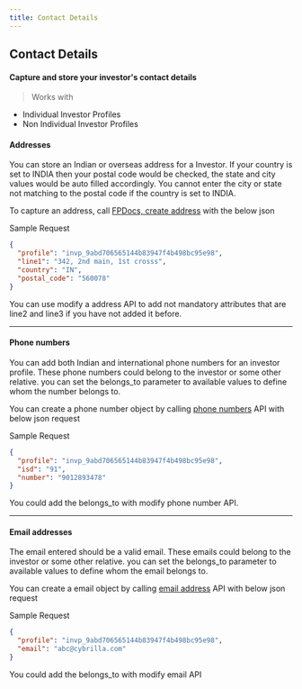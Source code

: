 ```yaml
---
title: Contact Details
---
```

## Contact Details
#### Capture and store your investor's contact details

>Works with
- Individual Investor Profiles
- Non Individual Investor Profiles

#### Addresses

You can store an Indian or overseas address for a Investor. If your country is set to INDIA then your postal code would be checked, the state and city values would be auto filled accordingly. You cannot enter the city or state not matching to the postal code if the country is set to INDIA.

To capture an address, call [FPDocs, create address](https://fintechprimitives.com/docs/api/#create-an-address) with the below json

Sample Request
```json
{
  "profile": "invp_9abd706565144b83947f4b498bc95e98",
  "line1": "342, 2nd main, 1st crosss",
  "country": "IN",
  "postal_code": "560078"
}
```

You can use modify a address API to add not mandatory attributes that are line2 and line3 if you have not added it before.

---

#### Phone numbers

You can add both Indian and international phone numbers for an investor profile. These phone numbers could belong to the investor or some other relative. you can set the belongs_to parameter to available values to define whom the number belongs to.

You can create a phone number object by calling [phone numbers](https://fintechprimitives.com/docs/api/#phone-numbers) API with below json request

Sample Request
```json
{
  "profile": "invp_9abd706565144b83947f4b498bc95e98",
  "isd": "91",
  "number": "9012893478"
}
```

You could add the belongs_to with modify phone number API.

---

#### Email addresses

The email entered should be a valid email. These emails could belong to the investor or some other relative. you can set the belongs_to parameter to available values to define whom the email belongs to.

You can create a email object by calling [email address](https://fintechprimitives.com/docs/api/#email-addresses) API with below json request

Sample Request
```json
{
  "profile": "invp_9abd706565144b83947f4b498bc95e98",
  "email": "abc@cybrilla.com"
}
```

You could add the belongs_to with modify email API